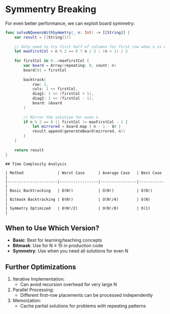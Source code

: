 # Symmentry Breaking

For even better performance, we can exploit board symmetry:

```swift
func solveNQueensWithSymmetry(_ n: Int) -> [[String]] {
    var result = [[String]]()
    
    // Only need to try first half of columns for first row when n is even
    let maxFirstCol = n % 2 == 0 ? n / 2 : (n + 1) / 2
    
    for firstCol in 0..<maxFirstCol {
        var board = Array(repeating: 0, count: n)
        board[0] = firstCol
        
        backtrack(
            row: 1,
            cols: 1 << firstCol,
            diag1: 1 << (firstCol + 1),
            diag2: 1 << (firstCol - 1),
            board: &board
        )
        
        // Mirror the solution for even n
        if n % 2 == 0 || firstCol != maxFirstCol - 1 {
            let mirrored = board.map { n - 1 - $0 }
            result.append(generateBoard(mirrored, n))
        }
    }
    
    return result
}
```

```
## Time Complexity Analysis

| Method               | Worst Case      | Average Case   | Best Case |
|----------------------|-----------------|----------------|-----------|
| Basic Backtracking   | O(N!)           | O(N!)          | O(N!)     |
| Bitmask Backtracking | O(N!)           | O(N!/4)        | O(N)      |
| Symmetry Optimized   | O(N!/2)         | O(N!/8)        | O(1)      |
```

## When to Use Which Version?
- **Basic**: Best for learning/teaching concepts
- **Bitmask**: Use for N ≤ 15 in production code
- **Symmetry**: Use when you need all solutions for even N


## Further Optimizations
1. Iterative Implementation:
    - Can avoid recursion overhead for very large N
2. Parallel Processing:
    - Different first-row placements can be processed independently
3. Memoization:
    - Cache partial solutions for problems with repeating patterns

